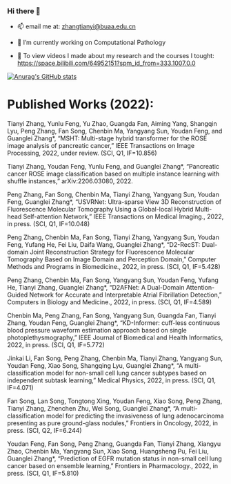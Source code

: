 ### Hi there 👋

- 📫 email me at: zhangtianyi@buaa.edu.cn

- 🔭 I’m currently working on Computational Pathology

- 🌱 To view videos I made about my research and the courses I tought: https://space.bilibili.com/64952151?spm_id_from=333.1007.0.0

[![Anurag's GitHub stats](https://github-readme-stats.vercel.app/api?username=sagizty&count_private=true&show_icons=true&theme=radical)](https://github.com/anuraghazra/github-readme-stats)


# Published Works (2022):

Tianyi Zhang, Yunlu Feng, Yu Zhao, Guangda Fan, Aiming Yang, Shangqin Lyu, Peng Zhang, Fan Song, Chenbin Ma, Yangyang Sun, Youdan Feng, and Guanglei Zhang*, “MSHT: Multi-stage hybrid transformer for the ROSE image analysis of pancreatic cancer,” IEEE Transactions on Image Processing, 2022, under review. (SCI, Q1, IF=10.856)

Tianyi Zhang, Youdan Feng, Yunlu Feng, and Guanglei Zhang*, “Pancreatic cancer ROSE image classification based on multiple instance learning with shuffle instances,” arXiv:2206.03080, 2022.

Peng Zhang, Fan Song, Chenbin Ma, Tianyi Zhang, Yangyang Sun, Youdan Feng, Guanglei Zhang*, “USVRNet: Ultra-sparse View 3D Reconstruction of Fluorescence Molecular Tomography Using a Global-local Hybrid Multi-head Self-attention Network,” IEEE Transactions on Medical Imaging., 2022, in press. (SCI, Q1, IF=10.048)

Peng Zhang, Chenbin Ma, Fan Song, Tianyi Zhang, Yangyang Sun, Youdan Feng, Yufang He, Fei Liu, Daifa Wang, Guanglei Zhang*, “D2-RecST: Dual-domain Joint Reconstruction Strategy for Fluorescence Molecular Tomography Based on Image Domain and Perception Domain,” Computer Methods and Programs in Biomedicine., 2022, in press. (SCI, Q1, IF=5.428)

Peng Zhang, Chenbin Ma, Fan Song, Yangyang Sun, Youdan Feng, Yufang He, Tianyi Zhang, Guanglei Zhang*, “D2AFNet: A Dual-Domain Attention-Guided Network for Accurate and Interpretable Atrial Fibrillation Detection,” Computers in Biology and Medicine., 2022, in press. (SCI, Q1, IF=4.589)

Chenbin Ma, Peng Zhang, Fan Song, Yangyang Sun, Guangda Fan, Tianyi Zhang, Youdan Feng, Guanglei Zhang*, “KD-Informer: cuff-less continuous blood pressure waveform estimation approach based on single photoplethysmography,” IEEE Journal of Biomedical and Health Informatics, 2022, in press. (SCI, Q1, IF=5.772)

Jinkai Li, Fan Song, Peng Zhang, Chenbin Ma, Tianyi Zhang, Yangyang Sun, Youdan Feng, Xiao Song, Shangqing Lyu, Guanglei Zhang*, “A multi-classification model for non-small cell lung cancer subtypes based on independent subtask learning,” Medical Physics, 2022, in press. (SCI, Q1, IF=4.071)

Fan Song, Lan Song, Tongtong Xing, Youdan Feng, Xiao Song, Peng Zhang, Tianyi Zhang, Zhenchen Zhu, Wei Song, Guanglei Zhang*, “A multi-classification model for predicting the invasiveness of lung adenocarcinoma presenting as pure ground-glass nodules,” Frontiers in Oncology, 2022, in press. (SCI, Q2, IF=6.244)

Youdan Feng, Fan Song, Peng Zhang, Guangda Fan, Tianyi Zhang, Xiangyu Zhao, Chenbin Ma, Yangyang Sun, Xiao Song, Huangsheng Pu, Fei Liu, Guanglei Zhang*, “Prediction of EGFR mutation status in non-small cell lung cancer based on ensemble learning,” Frontiers in Pharmacology., 2022, in press. (SCI, Q1, IF=5.810)


<!--
**sagizty/sagizty** is a ✨ _special_ ✨ repository because its `README.md` (this file) appears on your GitHub profile.

Here are some ideas to get you started:

- 🔭 I’m currently working on ...
- 🌱 I’m currently learning ...
- 👯 I’m looking to collaborate on ...
- 🤔 I’m looking for help with ...
- 💬 Ask me about ...
- 📫 How to reach me: ...
- 😄 Pronouns: ...
- ⚡ Fun fact: ...
-->
